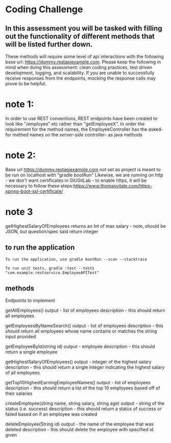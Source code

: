 # Coding Challenge 

## In this assessment you will be tasked with filling out the functionality of different methods that will be listed further down. 
These methods will require some level of api interactions with the following base url: https://dummy.restapiexample.com.
Please keep the following in mind when doing this assessment: clean coding practices, test driven development, logging, and scalability.
If you are unable to successfully receive responses from the endpoints, mocking the response calls may prove to be helpful.

# note 1: 
In order to use REST conventions, REST endpoints have been created to look like "/employee" etc rather than "getEmployeeX".
In order the requirement for the method names, the EmployeeController has the asked-for methed names on the <i>server-side</i> controller-  as java methods

# note 2: 
Base url  https://dummy.restapiexample.com not set as project is meant to be run on localhost with "gradle bootRun"
Likewise, we are running on http - we don't want certificates in Git/GitLab - to enable https, it will be necessary to follow these steps:https://www.thomasvitale.com/https-spring-boot-ssl-certificate/

# note 3
getHighestSalaryOfEmployees returns an Int of max salary - note, should be JSON, but question/spec said return integer

## to run the application
```
To run the application, use gradle bootRun --scan --stacktrace

To run unit tests, gradle :test --tests "com.example.restservice.EmployeeAPITest"
```

## methods
Endpoints to implement

getAllEmployees()
output - list of employees
description - this should return all employees

getEmployeesByNameSearch()
output - list of employees
description - this should return all employees whose name contains or matches the string input provided

getEmployeeById(string id)
output - employee
description - this should return a single employee

getHighestSalaryOfEmployees()
output - integer of the highest salary
description -  this should return a single integer indicating the highest salary of all employees

getTop10HighestEarningEmployeeNames()
output - list of employees
description -  this should return a list of the top 10 employees based off of their salaries

createEmployee(string name, string salary, string age)
output - string of the status (i.e. success)
description -  this should return a status of success or failed based on if an employee was created



deleteEmployee(String id)
output - the name of the employee that was deleted
description - this should delete the employee with specified id given

